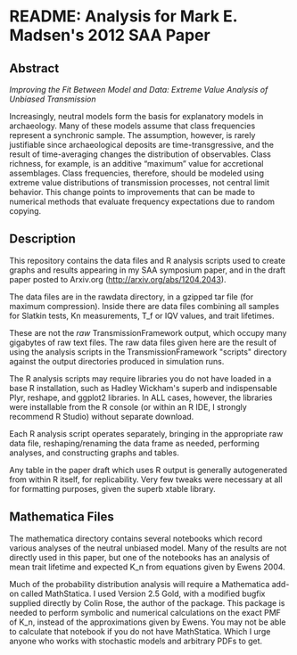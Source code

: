 # README:  Analysis for Mark E. Madsen's 2012 SAA Paper


## Abstract ##

_Improving the Fit Between Model and Data: Extreme Value Analysis of Unbiased Transmission_

Increasingly, neutral models form the basis for explanatory models in archaeology. Many of these models assume that class frequencies represent a synchronic sample. The assumption, however, is rarely justifiable since archaeological deposits are time-transgressive, and the result of time-averaging changes the distribution of observables. Class richness, for example, is an additive “maximum” value for accretional assemblages. Class frequencies, therefore, should be modeled using extreme value distributions of transmission processes, not central limit behavior. This change points to improvements that can be made to numerical methods that evaluate frequency expectations due to random copying.

## Description ##

This repository contains the data files and R analysis scripts used to create
graphs and results appearing in my SAA symposium paper, and in the draft 
paper posted to Arxiv.org (http://arxiv.org/abs/1204.2043).

The data files are in the rawdata directory, in a gzipped tar file (for maximum compression).  Inside there are data files combining all samples 
for Slatkin tests, Kn measurements, T_f or IQV values, and trait lifetimes.

These are not the *raw* TransmissionFramework output, which occupy many gigabytes of raw text files.  The raw data files given here are the result 
of using the analysis scripts in the TransmissionFramework "scripts" directory
against the output directories produced in simulation runs.  

The R analysis scripts may require libraries you do not have loaded in a base
R installation, such as Hadley Wickham's superb and indispensable Plyr, reshape, and ggplot2 libraries.  In ALL cases, however, the libraries were installable from the R console (or within an R IDE, I strongly recommend R Studio) without separate download.  

Each R analysis script operates separately, bringing in the appropriate raw data file, reshaping/renaming the data frame as needed, performing analyses, and constructing graphs and tables.  

Any table in the paper draft which uses R output is generally autogenerated from within R itself, for replicability.  Very few tweaks were necessary at all for formatting purposes, given the superb xtable library.  

## Mathematica Files ##

The mathematica directory contains several notebooks which record various analyses of the neutral unbiased model.  Many of the results are not directly used in this paper, but one of the notebooks has an analysis of mean trait lifetime and expected K_n from equations given by Ewens 2004.  

Much of the probability distribution analysis will require a Mathematica add-on called MathStatica.  I used Version 2.5 Gold, with a modified bugfix supplied directly by Colin Rose, the author of the package.  This package is needed to perform symbolic and numerical calculations on the exact PMF of K_n, 
instead of the approximations given by Ewens.  You may not be able to calculate that notebook if you do not have MathStatica.  Which I urge anyone who works with stochastic models and arbitrary PDFs to get.  






